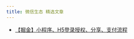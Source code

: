 ```yaml
---
title: 微信生态 精选文章
---
```


- [【掘金】小程序、H5登录授权、分享、支付流程](https://juejin.cn/post/6844904046147403789 '小程序、H5登录授权、分享、支付流程') 

